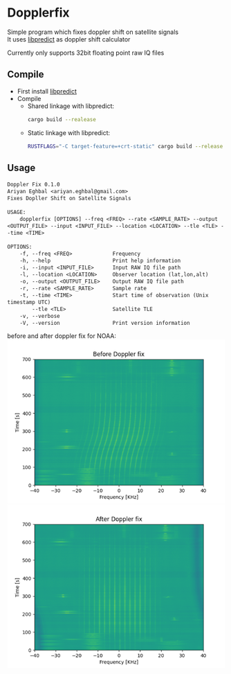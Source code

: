 # Dopplerfix

Simple program which fixes doppler shift on satellite signals  
It uses [libpredict](https://github.com/la1k/libpredict) as doppler shift calculator 

Currently only supports 32bit floating point raw IQ files  


## Compile
- First install [libpredict](https://github.com/la1k/libpredict)  
- Compile 
    - Shared linkage with libpredict:
        ```bash
        cargo build --realease
        ```
    - Static linkage with libpredict:
        ```bash
        RUSTFLAGS="-C target-feature=+crt-static" cargo build --release --target x86_64-unknown-linux-gnu
        ```

## Usage
```
Doppler Fix 0.1.0
Ariyan Eghbal <ariyan.eghbal@gmail.com>
Fixes Dopller Shift on Satellite Signals

USAGE:
    dopplerfix [OPTIONS] --freq <FREQ> --rate <SAMPLE_RATE> --output <OUTPUT_FILE> --input <INPUT_FILE> --location <LOCATION> --tle <TLE> --time <TIME>

OPTIONS:
    -f, --freq <FREQ>             Frequency
    -h, --help                    Print help information
    -i, --input <INPUT_FILE>      Input RAW IQ file path
    -l, --location <LOCATION>     Observer location (lat,lon,alt)
    -o, --output <OUTPUT_FILE>    Output RAW IQ file path
    -r, --rate <SAMPLE_RATE>      Sample rate
    -t, --time <TIME>             Start time of observation (Unix timestamp UTC)
        --tle <TLE>               Satellite TLE
    -v, --verbose                 
    -V, --version                 Print version information

```

before and after doppler fix for NOAA:  
![Spectrum Before Shift](https://github.com/RYNEQ/dopplerfix/blob/master/img/before.png?raw=true)
![Spectrum After Shift](https://github.com/RYNEQ/dopplerfix/blob/master/img/after.png?raw=true)
